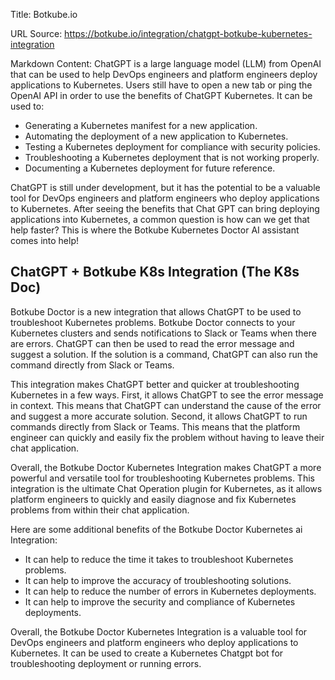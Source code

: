 Title: Botkube.io

URL Source: https://botkube.io/integration/chatgpt-botkube-kubernetes-integration

Markdown Content:
ChatGPT is a large language model (LLM) from OpenAI that can be used to help DevOps engineers and platform engineers deploy applications to Kubernetes. Users still have to open a new tab or ping the OpenAI API in order to use the benefits of ChatGPT Kubernetes. It can be used to:

*   Generating a Kubernetes manifest for a new application.
*   Automating the deployment of a new application to Kubernetes.
*   Testing a Kubernetes deployment for compliance with security policies.
*   Troubleshooting a Kubernetes deployment that is not working properly.
*   Documenting a Kubernetes deployment for future reference.

ChatGPT is still under development, but it has the potential to be a valuable tool for DevOps engineers and platform engineers who deploy applications to Kubernetes. After seeing the benefits that Chat GPT can bring deploying applications into Kubernetes, a common question is how can we get that help faster? This is where the Botkube Kubernetes Doctor AI assistant comes into help!

**ChatGPT + Botkube K8s Integration (The K8s Doc)**
---------------------------------------------------

Botkube Doctor is a new integration that allows ChatGPT to be used to troubleshoot Kubernetes problems. Botkube Doctor connects to your Kubernetes clusters and sends notifications to Slack or Teams when there are errors. ChatGPT can then be used to read the error message and suggest a solution. If the solution is a command, ChatGPT can also run the command directly from Slack or Teams.

This integration makes ChatGPT better and quicker at troubleshooting Kubernetes in a few ways. First, it allows ChatGPT to see the error message in context. This means that ChatGPT can understand the cause of the error and suggest a more accurate solution. Second, it allows ChatGPT to run commands directly from Slack or Teams. This means that the platform engineer can quickly and easily fix the problem without having to leave their chat application.

Overall, the Botkube Doctor Kubernetes Integration makes ChatGPT a more powerful and versatile tool for troubleshooting Kubernetes problems. This integration is the ultimate Chat Operation plugin for Kubernetes, as it allows platform engineers to quickly and easily diagnose and fix Kubernetes problems from within their chat application.

Here are some additional benefits of the Botkube Doctor Kubernetes ai Integration:

*   It can help to reduce the time it takes to troubleshoot Kubernetes problems.
*   It can help to improve the accuracy of troubleshooting solutions.
*   It can help to reduce the number of errors in Kubernetes deployments.
*   It can help to improve the security and compliance of Kubernetes deployments.

Overall, the Botkube Doctor Kubernetes Integration is a valuable tool for DevOps engineers and platform engineers who deploy applications to Kubernetes. It can be used to create a Kubernetes Chatgpt bot for troubleshooting deployment or running errors.
